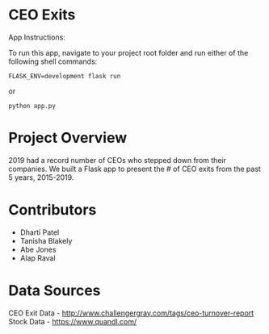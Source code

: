 # CEO Exits

App Instructions:

To run this app, navigate to your project root folder and run either of the following shell commands:
```
FLASK_ENV=development flask run
```
or
```
python app.py
```

# Project Overview

2019 had a record number of CEOs who stepped down from their companies. We built a Flask app to present the # of CEO exits from the past 5 years, 2015-2019.


# Contributors

* Dharti Patel
* Tanisha Blakely
* Abe Jones
* Alap Raval

# Data Sources

CEO Exit Data - http://www.challengergray.com/tags/ceo-turnover-report
Stock Data - https://www.quandl.com/
